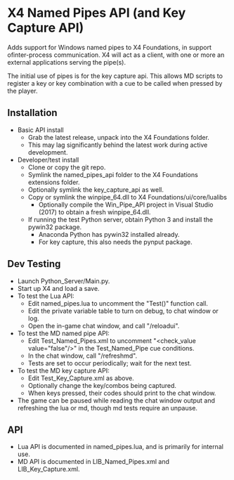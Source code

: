 # X4 Named Pipes API (and Key Capture API)
Adds support for Windows named pipes to X4 Foundations, in support ofinter-process communication.
X4 will act as a client, with one or more an external applications serving the pipe(s).

The initial use of pipes is for the key capture api.
This allows MD scripts to register a key or key combination with a cue to be called when pressed by the player.


Installation
------------
* Basic API install
  - Grab the latest release, unpack into the X4 Foundations folder.
  - This may lag significantly behind the latest work during active development.
* Developer/test install
  - Clone or copy the git repo.
  - Symlink the named_pipes_api folder to the X4 Foundations extensions folder.
  - Optionally symlink the key_capture_api as well.
  - Copy or symlink the winpipe_64.dll to X4 Foundations/ui/core/lualibs
    - Optionally compile the Win_Pipe_API project in Visual Studio (2017) to
    obtain a fresh winpipe_64.dll.
  - If running the test Python server, obtain Python 3 and install the pywin32 package.
    - Anaconda Python has pywin32 installed already.
    - For key capture, this also needs the pynput package.

Dev Testing
-----------
* Launch Python_Server/Main.py.
* Start up X4 and load a save.
* To test the Lua API:
  - Edit named_pipes.lua to uncomment the "Test()" function call.
  - Edit the private variable table to turn on debug, to chat window or log.
  - Open the in-game chat window, and call "/reloadui".
* To test the MD named pipe API:
  - Edit Test_Named_Pipes.xml to uncomment "<check_value value="false"/>"
    in the Test_Named_Pipe cue conditions.
  - In the chat window, call "/refreshmd".
  - Tests are set to occur periodically; wait for the next test.
* To test the MD key capture API:
  - Edit Test_Key_Capture.xml as above.
  - Optionally change the key/combos being captured.
  - When keys pressed, their codes should print to the chat window.
* The game can be paused while reading the chat window output and
  refreshing the lua or md, though md tests require an unpause.

API
---
* Lua API is documented in named_pipes.lua, and is primarily for internal use.
* MD API is documented in LIB_Named_Pipes.xml and LIB_Key_Capture.xml.
